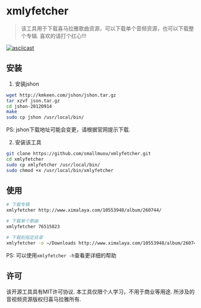 # xmlyfetcher

> 该工具用于下载喜马拉雅歌曲资源，可以下载单个音频资源，也可以下载整个专辑. 喜欢的请打个红心!!!

[![asciicast](https://asciinema.org/a/4jz6NqQIeLZL7weqpZDQ17Wi6.png)](https://asciinema.org/a/4jz6NqQIeLZL7weqpZDQ17Wi6?autoplay=1)

## 安装

1. 安装jshon

```bash
wget http://kmkeen.com/jshon/jshon.tar.gz
tar xzvf json.tar.gz
cd jshon-20120914
make
sudo cp jshon /usr/local/bin/
```
PS: jshon下载地址可能会变更，请根据官网提示下载.

2. 安装该工具

```bash
git clone https://github.com/smallmuou/xmlyfetcher.git
cd xmlyfetcher
sudo cp xmlyfetcher /usr/local/bin/
sudo chmod +x /usr/local/bin/xmlyfetcher
```

## 使用

```bash
# 下载专辑
xmlyfetcher http://www.ximalaya.com/10553948/album/260744/

# 下载单个歌曲
xmlyfetcher 76515823

# 下载到指定目录
xmlyfetcher -o ~/Downloads http://www.ximalaya.com/10553948/album/260744/
```
PS: 可以使用`xmlyfetcher -h`查看更详细的帮助

## 许可

该开源工具具有MIT许可协议. 本工具仅限个人学习，不用于商业等用途. 所涉及的音视频资源版权归喜马拉雅所有.